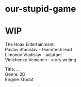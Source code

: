 # our-stupid-game
# WIP

The Hoax Entertainment:<br/>
Pavlov Stanislav - team/tech lead<br/>
Limonov Vladislav - adjutant<br/>
Vinichenko Veniamin - story writing<br/>

Title: ...<br/>
Genre: 2D<br/>
Engine: Godot<br/>
